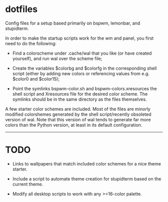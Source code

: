 # dotfiles

Config files for a setup based primarily on bspwm, lemonbar, and stupidterm.

In order to make the startup scripts work for the wm and panel, you first need to do the following:

* Find a colorscheme under .cache/wal that you like (or have created yourself), and run wal over the scheme file;

* Create the variables $colorbg and $colorfg in the corresponding shell script (either by adding new colors or referencing values from e.g. $color0 and $color15);

* Point the symlinks bspwm-color.sh and bspwm-colors.xresources the shell script and Xresources file for the desired color scheme. The symlinks should be in the same directory as the files themselves.

A few starter color schemes are included. Most of the files are minorly modified colorshemes generated by the shell script/recently obsoleted version of wal. Note that this version of wal tends to generate far more colors than the Python version, at least in its default configuration.

---

# TODO

* Links to wallpapers that match included color schemes for a nice theme starter.

* Include a script to automate theme creation for stupidterm based on the current theme.

* Modify all desktop scripts to work with any >=16-color palette.
